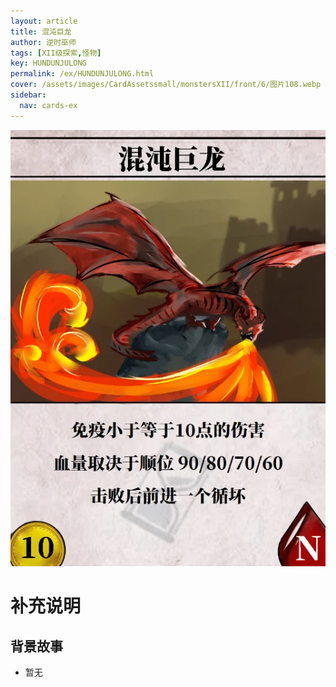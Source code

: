 ```yaml
---
layout: article
title: 混沌巨龙
author: 逆时巫师
tags: [XII级探索,怪物]
key: HUNDUNJULONG
permalink: /ex/HUNDUNJULONG.html
cover: /assets/images/CardAssetssmall/monstersXII/front/6/图片108.webp
sidebar:
  nav: cards-ex
---
```

![](/assets/images/CardAssets/monstersXII/front/6/图片108.webp)

# 补充说明



## 背景故事
* 暂无